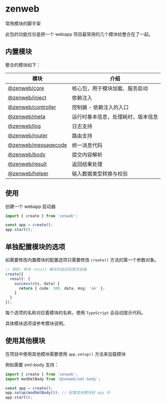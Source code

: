 # zenweb

常用模块的脚手架

此包的功能仅仅是把一个 webapp 项目最常用的几个模块给整合在了一起。

## 内置模块

整合的模块如下：

| 模块 | 介绍 |
| ---- | ---- |
| [@zenweb/core](core) | 核心包，用于模块加载、服务启动 |
| [@zenweb/inject](inject) | 依赖注入 |
| [@zenweb/controller](controller) | 控制器 - 依赖注入的入口 |
| [@zenweb/meta](meta) | 运行时基本信息，处理耗时，版本信息 |
| [@zenweb/log](log) | 日志支持 |
| [@zenweb/router](router) | 路由支持 |
| [@zenweb/messagecode](messagecode) | 统一消息代码 |
| [@zenweb/body](body) | 提交内容解析 |
| [@zenweb/result](result) | 返回结果处理 |
| [@zenweb/helper](helper) | 输入数据类型转换与校验 |

## 使用

创建一个 webapp 启动器

```ts
import { create } from 'zenweb';

const app = create();
app.start();
```

## 单独配置模块的选项

如需要修改内置模块的配置选项只需要修改 `create()` 方法的第一个参数对象。

```ts
// 例如：修改 result 模块的返回结果包装器
create({
  result: {
    success(ctx, data) {
      return { code: 100, data, msg: 'ok' };
    }
  }
});
```

每个选项的名称对应着模块的名称，使用 `TypeScript` 会自动提示代码。

具体模块选项请参考模块说明。

## 使用其他模块

在项目中使用其他模块需要使用 `app.setup()` 方法来加载模块

例如需要 xml-body 支持：

```ts
import { create } from 'zenweb';
import modXmlBody from '@zenweb/xml-body';

const app = create();
app.setup(modXmlBody()); // 配置其他模块到 app 中
app.start();
```
